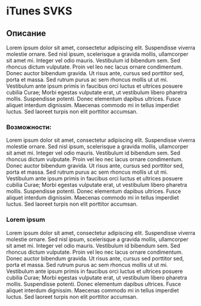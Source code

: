iTunes SVKS
===========

Описание
--------
Lorem ipsum dolor sit amet, consectetur adipiscing elit. Suspendisse viverra molestie ornare. Sed nisl ipsum, scelerisque a gravida mollis, ullamcorper sit amet mi. Integer vel odio mauris. Vestibulum id bibendum sem. Sed rhoncus dictum vulputate. Proin vel leo nec lacus ornare condimentum. Donec auctor bibendum gravida. Ut risus ante, cursus sed porttitor sed, porta et massa. Sed rutrum purus ac sem rhoncus mollis ut ut mi. Vestibulum ante ipsum primis in faucibus orci luctus et ultrices posuere cubilia Curae; Morbi egestas vulputate erat, ut vestibulum libero pharetra mollis. Suspendisse potenti. Donec elementum dapibus ultrices. Fusce aliquet interdum dignissim. Maecenas commodo mi in tellus imperdiet luctus. Sed laoreet turpis non elit porttitor accumsan.


### Возможности:

Lorem ipsum dolor sit amet, consectetur adipiscing elit. Suspendisse viverra molestie ornare. Sed nisl ipsum, scelerisque a gravida mollis, ullamcorper sit amet mi. Integer vel odio mauris. Vestibulum id bibendum sem. Sed rhoncus dictum vulputate. Proin vel leo nec lacus ornare condimentum. Donec auctor bibendum gravida. Ut risus ante, cursus sed porttitor sed, porta et massa. Sed rutrum purus ac sem rhoncus mollis ut ut mi. Vestibulum ante ipsum primis in faucibus orci luctus et ultrices posuere cubilia Curae; Morbi egestas vulputate erat, ut vestibulum libero pharetra mollis. Suspendisse potenti. Donec elementum dapibus ultrices. Fusce aliquet interdum dignissim. Maecenas commodo mi in tellus imperdiet luctus. Sed laoreet turpis non elit porttitor accumsan.

### Lorem ipsum

Lorem ipsum dolor sit amet, consectetur adipiscing elit. Suspendisse viverra molestie ornare. Sed nisl ipsum, scelerisque a gravida mollis, ullamcorper sit amet mi. Integer vel odio mauris. Vestibulum id bibendum sem. Sed rhoncus dictum vulputate. Proin vel leo nec lacus ornare condimentum. Donec auctor bibendum gravida. Ut risus ante, cursus sed porttitor sed, porta et massa. Sed rutrum purus ac sem rhoncus mollis ut ut mi. Vestibulum ante ipsum primis in faucibus orci luctus et ultrices posuere cubilia Curae; Morbi egestas vulputate erat, ut vestibulum libero pharetra mollis. Suspendisse potenti. Donec elementum dapibus ultrices. Fusce aliquet interdum dignissim. Maecenas commodo mi in tellus imperdiet luctus. Sed laoreet turpis non elit porttitor accumsan.